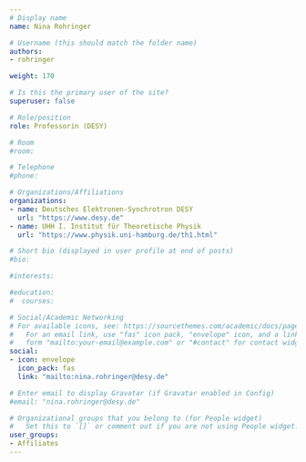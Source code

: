 ```yaml
---
# Display name
name: Nina Rohringer

# Username (this should match the folder name)
authors:
- rohringer

weight: 170

# Is this the primary user of the site?
superuser: false

# Role/position
role: Professorin (DESY)

# Room
#room:

# Telephone
#phone:

# Organizations/Affiliations
organizations:
- name: Deutsches Elektronen-Synchrotron DESY
  url: "https://www.desy.de"
- name: UHH I. Institut für Theoretische Physik
  url: "https://www.physik.uni-hamburg.de/th1.html"

# Short bio (displayed in user profile at end of posts)
#bio:

#interests:

#education:
#  courses:

# Social/Academic Networking
# For available icons, see: https://sourcethemes.com/academic/docs/page-builder/#icons
#   For an email link, use "fas" icon pack, "envelope" icon, and a link in the
#   form "mailto:your-email@example.com" or "#contact" for contact widget.
social:
- icon: envelope
  icon_pack: fas
  link: "mailto:nina.rohringer@desy.de"

# Enter email to display Gravatar (if Gravatar enabled in Config)
#email: "nina.rohringer@desy.de"

# Organizational groups that you belong to (for People widget)
#   Set this to `[]` or comment out if you are not using People widget.
user_groups:
- Affiliates
---
```

